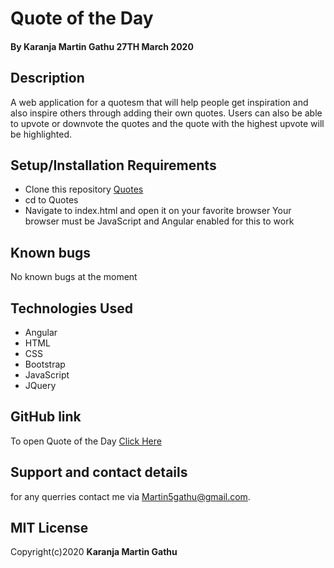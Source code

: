 # Quote of the Day
#### By **Karanja Martin Gathu** 27TH March 2020
## Description
A web application for a quotesm that will help people get inspiration and also inspire others through adding their own quotes. Users can also be able to upvote or downvote the quotes and the quote with the highest upvote will be highlighted.

## Setup/Installation Requirements
+ Clone this repository [Quotes](https://github.com/martingathu/Quotes)
+ cd to Quotes
+ Navigate to index.html and open it on your favorite browser Your browser must be JavaScript and Angular enabled for this to work
## Known bugs
No known bugs at the moment
## Technologies Used
+ Angular
+ HTML
+ CSS
+ Bootstrap
+ JavaScript
+ JQuery

## GitHub link
To open Quote of the Day [Click Here](https://martingathu.github.io/Quotes/)
## Support and contact details
for any querries contact me via Martin5gathu@gmail.com.

## MIT License
Copyright(c)2020 **Karanja Martin Gathu**